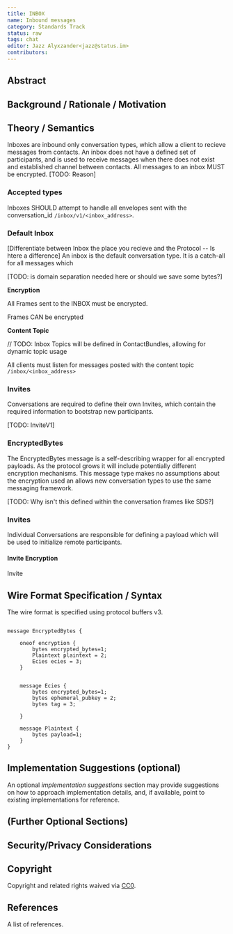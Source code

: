 ```yaml
---
title: INBOX
name: Inbound messages  
category: Standards Track
status: raw
tags: chat
editor: Jazz Alyxzander<jazz@status.im>
contributors:
---
```

## Abstract


## Background / Rationale / Motivation



## Theory / Semantics

Inboxes are inbound only conversation types, which allow a client to recieve messages from contacts. 
An inbox does not have a defined set of participants, and is used to receive messages when there does not exist and established channel between contacts. 
All messages to an inbox MUST be encrypted. [TODO: Reason]

### Accepted types
Inboxes SHOULD attempt to handle all envelopes sent with the conversation_id `/inbox/v1/<inbox_address>`.

### Default Inbox

[Differentiate between Inbox the place you recieve and the  Protocol -- Is htere a difference]
An inbox is the default conversation type. 
It is a catch-all for all messages which 



[TODO: is domain separation needed here or should we save some bytes?]


**Encryption**

All Frames sent to the INBOX must be encrypted.

Frames CAN be encrypted

**Content Topic**

// TODO: Inbox Topics will be defined in ContactBundles, allowing for dynamic topic usage

All clients must listen for messages posted with the content topic `/inbox/<inbox_address>`

###  Invites 
Conversations are required to define their own Invites, which contain the required information to bootstrap new participants.


[TODO: InviteV1]

### EncryptedBytes

The EncryptedBytes message is a self-describing wrapper for all encrypted payloads. As the protocol grows it will include potentially different encryption mechanisms. This message type makes no assumptions about the encryption used an allows new conversation types to use the same messaging framework.


[TODO: Why isn't this defined within the  conversation frames like SDS?]



### Invites

Individual Conversations are responsible for defining a payload which will be used to initialize remote participants.

#### Invite Encryption 

Invite




## Wire Format Specification / Syntax
The wire format is specified using protocol buffers v3.

```mermaid

message EncryptedBytes {

    oneof encryption {
        bytes encrypted_bytes=1;
        Plaintext plaintext = 2;
		Ecies ecies = 3;
    }
   
    
    message Ecies {
        bytes encrypted_bytes=1;
        bytes ephemeral_pubkey = 2;
        bytes tag = 3;
        
    }

    message Plaintext {
        bytes payload=1;
    }
}

```

## Implementation Suggestions (optional)
An optional *implementation suggestions* section may provide suggestions on how to approach implementation details, and, 
if available, point to existing implementations for reference.


## (Further Optional Sections)


## Security/Privacy Considerations


## Copyright

Copyright and related rights waived via [CC0](https://creativecommons.org/publicdomain/zero/1.0/).

## References

A list of references.
